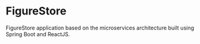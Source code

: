 # FigureStore
FigureStore application based on the microservices architecture built using Spring Boot and ReactJS.
